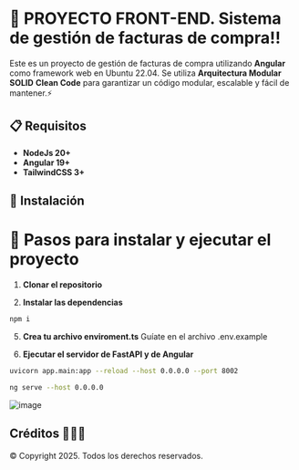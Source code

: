 # 🚀 PROYECTO FRONT-END. Sistema de gestión de facturas de compra!!

Este es un proyecto de gestión de facturas de compra utilizando **Angular** como framework web en Ubuntu 22.04. Se utiliza **Arquitectura Modular** **SOLID** **Clean Code** para garantizar un código modular, escalable y fácil de mantener.⚡️

## 📋 Requisitos

- **NodeJs 20+**
- **Angular 19+**
- **TailwindCSS 3+**

## 🔧 Instalación
# 📖 Pasos para instalar y ejecutar el proyecto

1. **Clonar el repositorio**

2. **Instalar las dependencias**
```bash
npm i
```

5. **Crea tu archivo enviroment.ts**
Guíate en el archivo .env.example

6. **Ejecutar el servidor de FastAPI y de Angular**
```bash
uvicorn app.main:app --reload --host 0.0.0.0 --port 8002
```
```bash
ng serve --host 0.0.0.0 
```

![image](https://github.com/user-attachments/assets/d68d672e-1b62-4611-873c-b93035384022)

## Créditos 👨🏻‍💻
&copy; Copyright 2025. Todos los derechos reservados.
